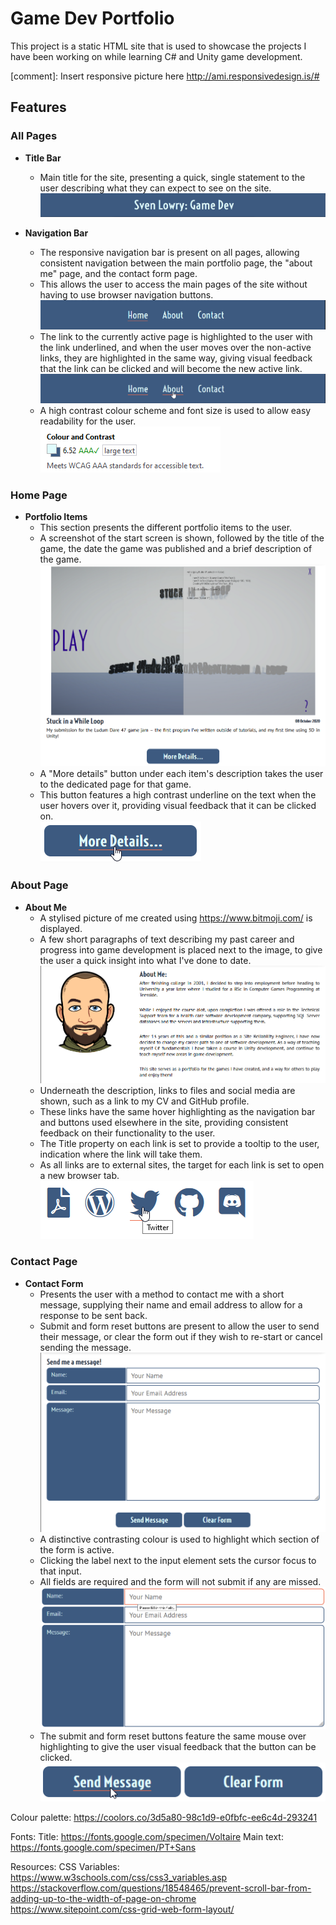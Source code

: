 # Game Dev Portfolio

This project is a static HTML site that is used to showcase the projects I have been working on while learning C# and Unity game development.

[comment]: Insert responsive picture here http://ami.responsivedesign.is/#

## Features

### All Pages

- __Title Bar__
    - Main title for the site, presenting a quick, single statement to the user describing what they can expect to see on the site.  
    ![Title Bar](readme-assets/images/title-bar.png)

- __Navigation Bar__
    - The responsive navigation bar is present on all pages, allowing consistent navigation between the main portfolio page, the "about me" page, and the contact form page.
    - This allows the user to access the main pages of the site without having to use browser navigation buttons.  
    ![Navigation Bar](readme-assets/images/nav-bar.png)
    - The link to the currently active page is highlighted to the user with the link underlined, and when the user moves over the non-active links, they are highlighted in the same way, giving visual feedback that the link can be clicked and will become the new active link.  
    ![Navigation Bar Link Hover](readme-assets/images/nav-bar-hover.png)
    - A high contrast colour scheme and font size is used to allow easy readability for the user.  
    ![Navigation Bar Colour and Contrast](readme-assets/images/nav-bar-contrast-check.png)

### Home Page    

- __Portfolio Items__
    - This section presents the different portfolio items to the user.
    - A screenshot of the start screen is shown, followed by the title of the game, the date the game was published and a brief description of the game.
    ![Portfolio Item Overview](readme-assets/images/portfolio-item-overview.png)
    - A "More details" button under each item's description takes the user to the dedicated page for that game.
    - This button features a high contrast underline on the text when the user hovers over it, providing visual feedback that it can be clicked on.  
    ![More Details Button Hover](readme-assets/images/more-details-button-hover.png)

### About Page
- __About Me__
    - A stylised picture of me created using https://www.bitmoji.com/ is displayed.  
    - A few short paragraphs of text describing my past career and progress into game development is placed next to the image, to give the user a quick insight into what I've done to date.  
    ![About Me Description](readme-assets/images/about-me.png)
    - Underneath the description, links to files and social media are shown, such as a link to my CV and GitHub profile.
    - These links have the same hover highlighting as the navigation bar and buttons used elsewhere in the site, providing consistent feedback on their functionality to the user.
    - The Title property on each link is set to provide a tooltip to the user, indication where the link will take them.
    - As all links are to external sites, the target for each link is set to open a new browser tab.  
    ![About Me Links](readme-assets/images/about-me-links-hover.png)

### Contact Page
- __Contact Form__
    - Presents the user with a method to contact me with a short message, supplying their name and email address to allow for a response to be sent back.  
    - Submit and form reset buttons are present to allow the user to send their message, or clear the form out if they wish to re-start or cancel sending the message.
    ![Contact Form](readme-assets/images/contact-form.png)
    - A distinctive contrasting colour is used to highlight which section of the form is active.
    - Clicking the label next to the input element sets the cursor focus to that input.
    - All fields are required and the form will not submit if any are missed.  
    ![Contact Form Highlighting](readme-assets/images/contact-form-highlight.png)
    - The submit and form reset buttons feature the same mouse over highlighting to give the user visual feedback that the button can be clicked.  
    ![Contact Form Buttons](readme-assets/images/contact-form-button-highlight.png)


  

Colour palette: https://coolors.co/3d5a80-98c1d9-e0fbfc-ee6c4d-293241

Fonts:
Title: https://fonts.google.com/specimen/Voltaire
Main text: https://fonts.google.com/specimen/PT+Sans

Resources:
CSS Variables: https://www.w3schools.com/css/css3_variables.asp
https://stackoverflow.com/questions/18548465/prevent-scroll-bar-from-adding-up-to-the-width-of-page-on-chrome
https://www.sitepoint.com/css-grid-web-form-layout/